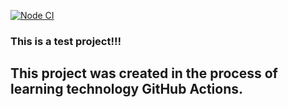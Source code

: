 [![Node CI](https://github.com/DenisLoza/hexlet-my-first-workflow/workflows/Node%20CI/badge.svg)](https://github.com/DenisLoza/hexlet-my-first-workflow/actions)

### This is a test project!!!
## This project was created in the process of learning technology GitHub Actions.
